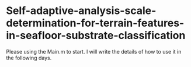 # Self-adaptive-analysis-scale-determination-for-terrain-features-in-seafloor-substrate-classification
Please using the Main.m to start.
I will write the details of how to use it in the following days. 
